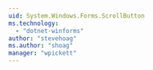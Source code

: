 ```yaml
---
uid: System.Windows.Forms.ScrollButton
ms.technology: 
  - "dotnet-winforms"
author: "stevehoag"
ms.author: "shoag"
manager: "wpickett"
---
```

